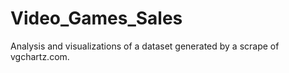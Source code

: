# Video_Games_Sales
Analysis and visualizations of a dataset generated by a scrape of vgchartz.com. 
